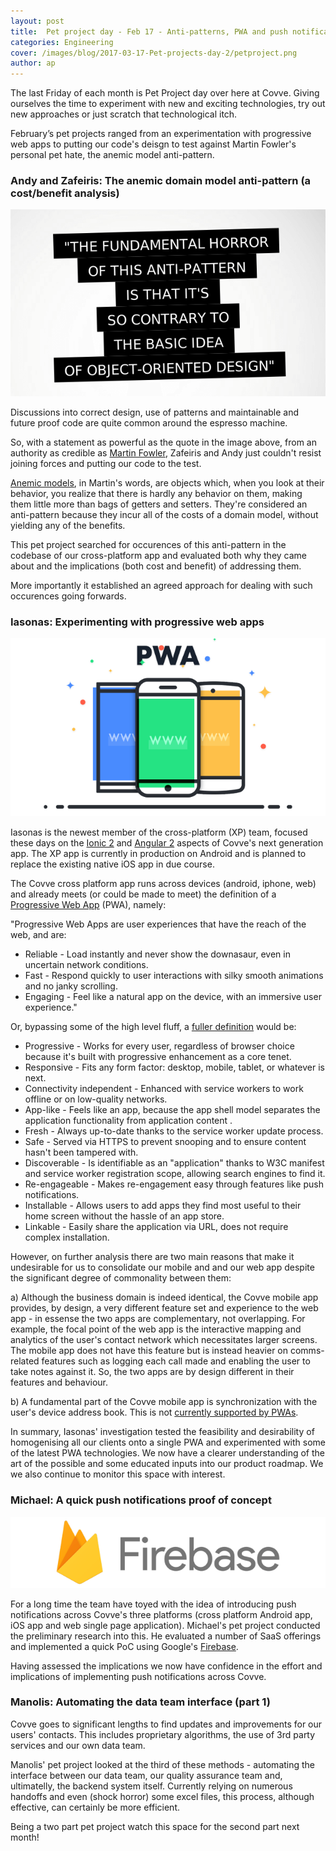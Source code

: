 ```yaml
---
layout: post
title:  Pet project day - Feb 17 - Anti-patterns, PWA and push notifications
categories: Engineering
cover: /images/blog/2017-03-17-Pet-projects-day-2/petproject.png
author: ap
---
```

The last Friday of each month is Pet Project day over here at Covve. Giving ourselves the time to experiment with new and exciting technologies, try out new approaches or just scratch that technological itch.

February’s pet projects ranged from an experimentation with progressive web apps to putting our code's deisgn to test against Martin Fowler's personal pet hate, the anemic model anti-pattern.
<!--more-->

### Andy and Zafeiris: The anemic domain model anti-pattern (a cost/benefit analysis)

![AnemicModel](/images/blog/2017-03-17-Pet-projects-day-2/anemicmodel.png)

Discussions into correct design, use of patterns and maintainable and future proof code are quite common around the espresso machine. 

So, with a statement as powerful as the quote in the image above, from an authority as credible as [Martin Fowler][martin], Zafeiris and Andy just couldn't resist joining forces and putting our code to the test.

[Anemic models][anemic], in Martin's words, are objects which, when you look at their behavior, you realize that there is hardly any behavior on them, making them little more than bags of getters and setters. They're considered an anti-pattern because they incur all of the costs of a domain model, without yielding any of the benefits.

This pet project searched for occurences of this anti-pattern in the codebase of our cross-platform app and evaluated both why they came about and the implications (both cost and benefit) of addressing them.

More importantly it established an agreed approach for dealing with such occurences going forwards.

### Iasonas: Experimenting with progressive web apps

![pwa](/images/blog/2017-03-17-Pet-projects-day-2/pwa.png)

Iasonas is the newest member of the cross-platform (XP) team, focused these days on the [Ionic 2][ionic2] and [Angular 2][Angular2] aspects of Covve's next generation app. The XP app is currently in production on Android and is planned to replace the existing native iOS app in due course.

The Covve cross platform app runs across devices (android, iphone, web) and already meets (or could be made to meet) the definition of a [Progressive Web App][pwa] (PWA), namely:

"Progressive Web Apps are user experiences that have the reach of the web, and are:
- Reliable - Load instantly and never show the downasaur, even in uncertain network conditions.
- Fast - Respond quickly to user interactions with silky smooth animations and no janky scrolling.
- Engaging - Feel like a natural app on the device, with an immersive user experience."

Or, bypassing some of the high level fluff, a [fuller definition][fullerdef] would be:
- Progressive - Works for every user, regardless of browser choice because it's built with progressive enhancement as a core tenet.
- Responsive - Fits any form factor: desktop, mobile, tablet, or whatever is next.
- Connectivity independent - Enhanced with service workers to work offline or on low-quality networks.
- App-like - Feels like an app, because the app shell model separates the application functionality from application content .
- Fresh - Always up-to-date thanks to the service worker update process.
- Safe - Served via HTTPS to prevent snooping and to ensure content hasn't been tampered with.
- Discoverable - Is identifiable as an "application" thanks to W3C manifest and service worker registration scope, allowing search engines to find it.
- Re-engageable - Makes re-engagement easy through features like push notifications.
- Installable - Allows users to add apps they find most useful to their home screen without the hassle of an app store.
- Linkable - Easily share the application via URL, does not require complex installation.

However, on further analysis there are two main reasons that make it undesirable for us to consolidate our mobile and and our web app despite the significant degree of commonality between them:

a) Although the business domain is indeed identical, the Covve mobile app provides, by design, a very different feature set and experience to the web app - in essense the two apps are complementary, not overlapping. For example, the focal point of the web app is the interactive mapping and analytics of the user's contact network which necessitates larger screens. The mobile app does not have this feature but is instead heavier on comms-related features such as logging each call made and enabling the user to take notes against it. So, the two apps are by design different in their features and behaviour.

b) A fundamental part of the Covve mobile app is synchronization with the user's device address book. This is not [currently supported by PWAs][pwafeatures].

In summary, Iasonas' investigation tested the feasibility and desirability of homogenising all our clients onto a single PWA and experimented with some of the latest PWA technologies. We now have a clearer understanding of the art of the possible and some educated inputs into our product roadmap. We we also continue to monitor this space with interest.

### Michael: A quick push notifications proof of concept
![firebase](/images/blog/2017-03-17-Pet-projects-day-2/firebase.png)

For a long time the team have toyed with the idea of introducing push notifications across Covve's three platforms (cross platform Android app, iOS app and web single page application). Michael's pet project conducted the preliminary research into this. He evaluated a number of SaaS offerings and implemented a quick PoC using Google's [Firebase][firebase].

Having assessed the implications we now have confidence in the effort and implications of implementing push notifications across Covve.

### Manolis: Automating the data team interface (part 1)

Covve goes to significant lengths to find updates and improvements for our users' contacts. This includes proprietary algorithms, the use of 3rd party services and our own data team.

Manolis' pet project looked at the third of these methods - automating the interface between our data team, our quality assurance team and, ultimatelly, the backend system itself. Currently relying on numerous handoffs and even (shock horror) some excel files, this process, although effective, can certainly be more efficient.

Being a two part pet project watch this space for the second part next month!

[pwafeatures]: https://whatwebcando.today/
[fullerdef]: https://developers.google.com/web/fundamentals/codelabs/your-first-pwapp/
[martin]: https://martinfowler.com/
[anemic]: https://martinfowler.com/bliki/AnemicDomainModel.html
[ionic2]: http://ionic.io/2
[angular2]: https://angular.io/
[pwa]: https://developers.google.com/web/progressive-web-apps/
[firebase]: https://firebase.google.com/